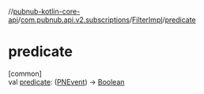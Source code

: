 //[pubnub-kotlin-core-api](../../../index.md)/[com.pubnub.api.v2.subscriptions](../index.md)/[FilterImpl](index.md)/[predicate](predicate.md)

# predicate

[common]\
val [predicate](predicate.md): ([PNEvent](../../com.pubnub.api.models.consumer.pubsub/-p-n-event/index.md)) -&gt; [Boolean](https://kotlinlang.org/api/core/kotlin-stdlib/kotlin/-boolean/index.html)
